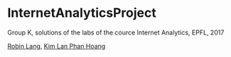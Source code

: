 # InternetAnalyticsProject

Group K, solutions of the labs of the cource Internet Analytics, EPFL, 2017

[Robin Lang](https://github.com/roblan11), [Kim Lan Phan Hoang](https://github.com/pyphilia)
